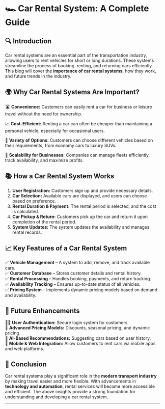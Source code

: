 # 🏎️ Car Rental System: A Complete Guide

## 🔍 **Introduction**
Car rental systems are an essential part of the transportation industry, allowing users to rent vehicles for short or long durations. These systems streamline the process of booking, renting, and returning cars efficiently. This blog will cover the **importance of car rental systems**, how they work, and future trends in the industry.

## 🌍 **Why Car Rental Systems Are Important?**

🛣 **Convenience:** Customers can easily rent a car for business or leisure travel without the need for ownership.

📈 **Cost-Efficient:** Renting a car can often be cheaper than maintaining a personal vehicle, especially for occasional users.

🎨 **Variety of Options:** Customers can choose different vehicles based on their requirements, from economy cars to luxury SUVs.

🚗 **Scalability for Businesses:** Companies can manage fleets efficiently, track availability, and maximize profits.

## 📚 **How a Car Rental System Works**

1. **User Registration:** Customers sign up and provide necessary details.
2. **Car Selection:** Available cars are displayed, and users can choose based on preference.
3. **Rental Duration & Payment:** The rental period is selected, and the cost is calculated.
4. **Car Pickup & Return:** Customers pick up the car and return it upon completion of the rental period.
5. **System Updates:** The system updates the availability and manages rental records.

## 📈 **Key Features of a Car Rental System**

✅ **Vehicle Management** – A system to add, remove, and track available cars.  
✅ **Customer Database** – Stores customer details and rental history.  
✅ **Rental Processing** – Handles booking, payments, and return tracking.  
✅ **Availability Tracking** – Ensures up-to-date status of all vehicles.  
✅ **Pricing System** – Implements dynamic pricing models based on demand and availability.  

## 🌟 **Future Enhancements**

👩‍💼 **User Authentication:** Secure login system for customers.  
💎 **Advanced Pricing Models:** Discounts, seasonal pricing, and dynamic pricing.  
🐍 **AI-Based Recommendations:** Suggesting cars based on user history.  
🎯 **Mobile & Web Integration:** Allow customers to rent cars via mobile apps and web platforms.  

## 👤 **Conclusion**
Car rental systems play a significant role in the **modern transport industry** by making travel easier and more flexible. With advancements in **technology and automation**, rental services will become more accessible and efficient. The above insights provide a strong foundation for understanding and developing a car rental system.

---
